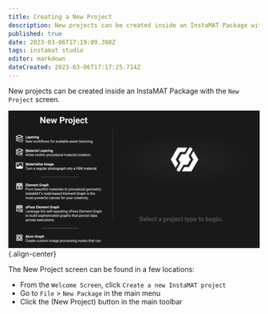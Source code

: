 ```yaml
---
title: Creating a New Project
description: New projects can be created inside an InstaMAT Package with the New Project screen.
published: true
date: 2023-03-06T17:19:09.398Z
tags: instamat studio
editor: markdown
dateCreated: 2023-03-06T17:17:25.714Z
---
```


New projects can be created inside an InstaMAT Package with the `New Project` screen.

![new_project_screen.png](/instamat_studio/general/new_project_screen.png){.align-center}

The New Project screen can be found in a few locations:

- From the `Welcome Screen`, click `Create a new InstaMAT project`
- Go to `File` > `New Package` in the main menu
- Click the <i class="fa-regular fa-octagon-plus"></i> (New Project) button in the main toolbar


